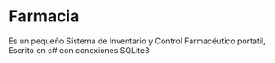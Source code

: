 # Farmacia
Es un pequeño Sistema de Inventario y Control Farmacéutico portatil, Escrito en c# con conexiones SQLite3

